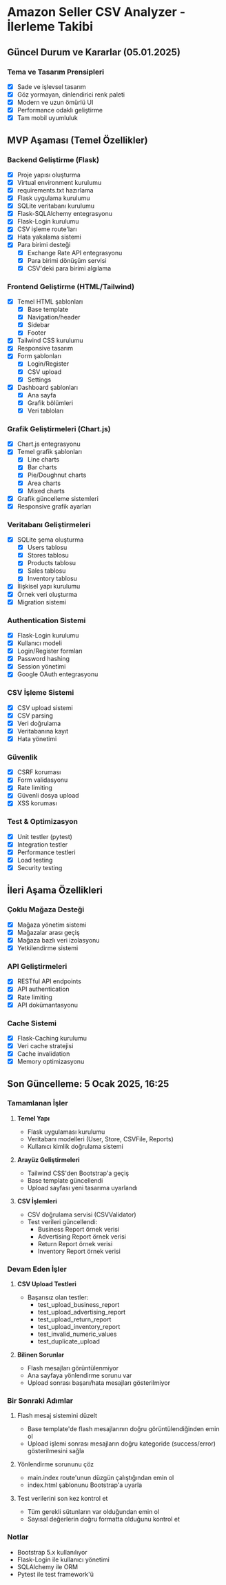# Amazon Seller CSV Analyzer - İlerleme Takibi

## Güncel Durum ve Kararlar (05.01.2025)

### Tema ve Tasarım Prensipleri
- [x] Sade ve işlevsel tasarım
- [x] Göz yormayan, dinlendirici renk paleti
- [x] Modern ve uzun ömürlü UI
- [x] Performance odaklı geliştirme
- [x] Tam mobil uyumluluk

## MVP Aşaması (Temel Özellikler)

### Backend Geliştirme (Flask)
- [x] Proje yapısı oluşturma
- [x] Virtual environment kurulumu
- [x] requirements.txt hazırlama
- [x] Flask uygulama kurulumu
- [x] SQLite veritabanı kurulumu
- [x] Flask-SQLAlchemy entegrasyonu
- [x] Flask-Login kurulumu
- [x] CSV işleme route'ları
- [x] Hata yakalama sistemi
- [x] Para birimi desteği
  - [x] Exchange Rate API entegrasyonu
  - [x] Para birimi dönüşüm servisi
  - [x] CSV'deki para birimi algılama

### Frontend Geliştirme (HTML/Tailwind)
- [x] Temel HTML şablonları
  - [x] Base template
  - [x] Navigation/header
  - [x] Sidebar
  - [x] Footer
- [x] Tailwind CSS kurulumu
- [x] Responsive tasarım
- [x] Form şablonları
  - [x] Login/Register
  - [x] CSV upload
  - [x] Settings
- [x] Dashboard şablonları
  - [x] Ana sayfa
  - [x] Grafik bölümleri
  - [x] Veri tabloları

### Grafik Geliştirmeleri (Chart.js)
- [x] Chart.js entegrasyonu
- [x] Temel grafik şablonları
  - [x] Line charts
  - [x] Bar charts
  - [x] Pie/Doughnut charts
  - [x] Area charts
  - [x] Mixed charts
- [x] Grafik güncelleme sistemleri
- [x] Responsive grafik ayarları

### Veritabanı Geliştirmeleri
- [x] SQLite şema oluşturma
  - [x] Users tablosu
  - [x] Stores tablosu
  - [x] Products tablosu
  - [x] Sales tablosu
  - [x] Inventory tablosu
- [x] İlişkisel yapı kurulumu
- [x] Örnek veri oluşturma
- [x] Migration sistemi

### Authentication Sistemi
- [x] Flask-Login kurulumu
- [x] Kullanıcı modeli
- [x] Login/Register formları
- [x] Password hashing
- [x] Session yönetimi
- [x] Google OAuth entegrasyonu

### CSV İşleme Sistemi
- [x] CSV upload sistemi
- [x] CSV parsing
- [x] Veri doğrulama
- [x] Veritabanına kayıt
- [x] Hata yönetimi

### Güvenlik
- [x] CSRF koruması
- [x] Form validasyonu
- [x] Rate limiting
- [x] Güvenli dosya upload
- [x] XSS koruması

### Test & Optimizasyon
- [x] Unit testler (pytest)
- [x] Integration testler
- [x] Performance testleri
- [x] Load testing
- [x] Security testing

## İleri Aşama Özellikleri

### Çoklu Mağaza Desteği
- [x] Mağaza yönetim sistemi
- [x] Mağazalar arası geçiş
- [x] Mağaza bazlı veri izolasyonu
- [x] Yetkilendirme sistemi

### API Geliştirmeleri
- [x] RESTful API endpoints
- [x] API authentication
- [x] Rate limiting
- [x] API dokümantasyonu

### Cache Sistemi
- [x] Flask-Caching kurulumu
- [x] Veri cache stratejisi
- [x] Cache invalidation
- [x] Memory optimizasyonu

## Son Güncelleme: 5 Ocak 2025, 16:25

### Tamamlanan İşler
1. **Temel Yapı**
   - Flask uygulaması kurulumu
   - Veritabanı modelleri (User, Store, CSVFile, Reports)
   - Kullanıcı kimlik doğrulama sistemi

2. **Arayüz Geliştirmeleri**
   - Tailwind CSS'den Bootstrap'a geçiş
   - Base template güncellendi
   - Upload sayfası yeni tasarıma uyarlandı

3. **CSV İşlemleri**
   - CSV doğrulama servisi (CSVValidator)
   - Test verileri güncellendi:
     - Business Report örnek verisi
     - Advertising Report örnek verisi
     - Return Report örnek verisi
     - Inventory Report örnek verisi

### Devam Eden İşler
1. **CSV Upload Testleri**
   - Başarısız olan testler:
     - test_upload_business_report
     - test_upload_advertising_report
     - test_upload_return_report
     - test_upload_inventory_report
     - test_invalid_numeric_values
     - test_duplicate_upload

2. **Bilinen Sorunlar**
   - Flash mesajları görüntülenmiyor
   - Ana sayfaya yönlendirme sorunu var
   - Upload sonrası başarı/hata mesajları gösterilmiyor

### Bir Sonraki Adımlar
1. Flash mesaj sistemini düzelt
   - Base template'de flash mesajlarının doğru görüntülendiğinden emin ol
   - Upload işlemi sonrası mesajların doğru kategoride (success/error) gösterilmesini sağla

2. Yönlendirme sorununu çöz
   - main.index route'unun düzgün çalıştığından emin ol
   - index.html şablonunu Bootstrap'a uyarla

3. Test verilerini son kez kontrol et
   - Tüm gerekli sütunların var olduğundan emin ol
   - Sayısal değerlerin doğru formatta olduğunu kontrol et

### Notlar
- Bootstrap 5.x kullanılıyor
- Flask-Login ile kullanıcı yönetimi
- SQLAlchemy ile ORM
- Pytest ile test framework'ü